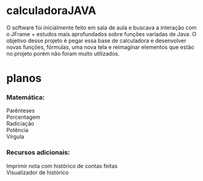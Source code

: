 # calculadoraJAVA
O software foi inicialmente feito em sala de aula e buscava a interação com o JFrame + estudos mais aprofundados sobre funções variadas de Java. O objetivo desse projeto é pegar essa base de calculadora e desenvolver novas funções, fórmulas, uma nova tela e reimaginar elementos que estão no projeto porém não foram muito utilizados.

# planos

### Matemática:
Parênteses  
Porcentagem  
Radiciação  
Potência  
Vírgula  

### Recursos adicionais: 
Imprimir nota com histórico de contas feitas  
Visualizador de histórico  
